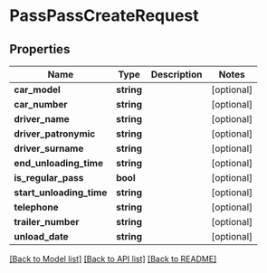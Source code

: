 # PassPassCreateRequest

## Properties
Name | Type | Description | Notes
------------ | ------------- | ------------- | -------------
**car_model** | **string** |  | [optional] 
**car_number** | **string** |  | [optional] 
**driver_name** | **string** |  | [optional] 
**driver_patronymic** | **string** |  | [optional] 
**driver_surname** | **string** |  | [optional] 
**end_unloading_time** | **string** |  | [optional] 
**is_regular_pass** | **bool** |  | [optional] 
**start_unloading_time** | **string** |  | [optional] 
**telephone** | **string** |  | [optional] 
**trailer_number** | **string** |  | [optional] 
**unload_date** | **string** |  | [optional] 

[[Back to Model list]](../README.md#documentation-for-models) [[Back to API list]](../README.md#documentation-for-api-endpoints) [[Back to README]](../README.md)


